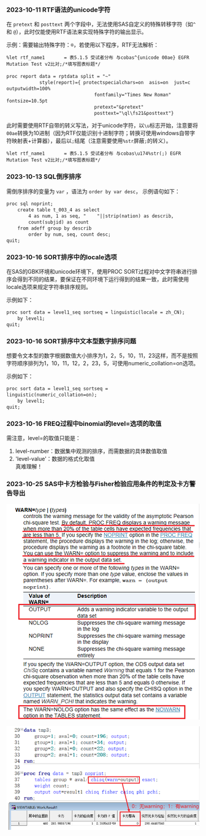 
### 2023-10-11 RTF语法的unicode字符  
在 `pretext` 和 `posttext` 两个字段中，无法使用SAS自定义的特殊转移字符（如`^` 和 `@`），此时仅能使用RTF语法来实现特殊字符的输出显示。

示例：需要输出特殊字符：`®`，若使用以下程序，RTF无法解析：
```SAS
%let rtf_name1       = 表5.1.5 受试者分布 与cobas^{unicode 00ae} EGFR Mutation Test v2比对;/*填写图表标题*/

proc report data = rptdata split = "~" 
            style(report)={ protectspecialchars=on  asis=on  just=c outputwidth=100%
	                            fontfamily="Times New Roman" fontsize=10.5pt
	                            pretext="&pretext"
	                            posttext="\ql\fs21&posttext"}
```

此时需要使用RTF自带的转义写法，对于unicode字符，以`\u`标志开始，注意要将`00ae`转换为10进制（因为RTF仅能识别十进制字符；转换可使用windows自带字符映射表+计算器），最后以`;`结尾（注意需要使用`%str`屏蔽`;`的转义）。
```SAS
%let rtf_name1       = 表5.1.5 受试者分布 与cobas\u174%str(;) EGFR Mutation Test v2比对;/*填写图表标题*/
```


### 2023-10-13 SQL倒序排序  
需倒序排序的变量为 `var` ，语法为 `order by var desc`， 示例语句如下：  
```SAS
proc sql noprint;
    create table t_003_4 as select
        4 as num, 1 as seq, "    "||strip(nation) as describ,
        count(subjid) as count
    from adeff group by describ
        order by num, seq, count desc;
quit;
```


### 2023-10-16 SORT排序中的locale选项
在SAS的GBK环境和unicode环境下，使用PROC SORT过程对中文字符串进行排序会得到不同的结果，要保证在不同环境下运行得到的结果一致，此时需使用locale选项来规定字符串排序规则。  

示例如下：
```SAS
proc sort data = level1_seq sortseq = linguistic(locale = zh_CN);
	by level1;
quit;
```


### 2023-10-16 SORT排序中文本型数字排序问题
想要令文本型的数字根据数值大小排序为1，2，5，10，11，23这样，而不是按照字符顺序排列为1，10，11，12，2，23，5，可使用numeric_collation=on选项。  

示例如下：
```SAS
proc sort data = level1_seq sortseq = linguistic(numeric_collation=on);
	by level1;
quit;
```

### 2023-10-16 FREQ过程中binomial的level=选项的取值
需注意，level=的取值只能是：
1. level-number：数据集中观测的排序，而需数据的具体数值取值  
2. 'level-value'：数据的格式化取值  
真难理解！

### 2023-10-25 SAS中卡方检验与Fisher检验应用条件的判定及卡方警告导出  
![2023-10-25-1](./assets/2023-10-25-1.png)  

![2023-10-25-2](./assets/2023-10-25-2.png)  


